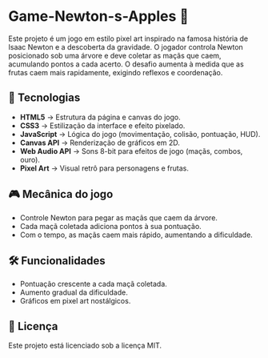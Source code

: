 # Game-Newton-s-Apples 🍎
Este projeto é um jogo em estilo pixel art inspirado na famosa história de Isaac Newton e a descoberta da gravidade. O jogador controla Newton posicionado sob uma árvore e deve coletar as maçãs que caem, acumulando pontos a cada acerto. O desafio aumenta à medida que as frutas caem mais rapidamente, exigindo reflexos e coordenação.

## 🔧 Tecnologias
- **HTML5** → Estrutura da página e canvas do jogo.  
- **CSS3** → Estilização da interface e efeito pixelado.  
- **JavaScript** → Lógica do jogo (movimentação, colisão, pontuação, HUD).  
- **Canvas API** → Renderização de gráficos em 2D.  
- **Web Audio API** → Sons 8-bit para efeitos de jogo (maçãs, combos, ouro).  
- **Pixel Art** → Visual retrô para personagens e frutas.  

## 🎮 Mecânica do jogo
- Controle Newton para pegar as maçãs que caem da árvore.
- Cada maçã coletada adiciona pontos à sua pontuação.
- Com o tempo, as maçãs caem mais rápido, aumentando a dificuldade.

## 🛠 Funcionalidades
- Pontuação crescente a cada maçã coletada.
- Aumento gradual da dificuldade.
- Gráficos em pixel art nostálgicos.

## 📄 Licença
Este projeto está licenciado sob a licença MIT.
